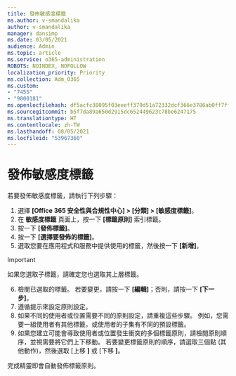 ```yaml
---
title: 發佈敏感度標籤
ms.author: v-smandalika
author: v-smandalika
manager: dansimp
ms.date: 03/05/2021
audience: Admin
ms.topic: article
ms.service: o365-administration
ROBOTS: NOINDEX, NOFOLLOW
localization_priority: Priority
ms.collection: Adm_O365
ms.custom:
- "7455"
- "9000181"
ms.openlocfilehash: df5acfc38095f03eeeff379d51a72332dcf366e3786ab0ff7ffcd655cbafd1cf
ms.sourcegitcommit: b5f7da89a650d2915dc652449623c78be6247175
ms.translationtype: HT
ms.contentlocale: zh-TW
ms.lasthandoff: 08/05/2021
ms.locfileid: "53967360"
---
```

# <a name="publish-sensitivity-labels"></a>發佈敏感度標籤

若要發佈敏感度標籤，請執行下列步驟：

1. 選擇 **[Office 365 安全性與合規性中心] > [分類] > [敏感度標籤]**。
2. 在 **敏感度標籤** 頁面上，按一下 **[標籤原則]** 索引標籤。
3. 按一下 **[發佈標籤]**。
4. 按一下 **[選擇要發佈的標籤]**。 
5. 選取您要在應用程式和服務中提供使用的標籤，然後按一下 **[新增]**。
> [!IMPORTANT]
> 如果您選取子標籤，請確定您也選取其上層標籤。
6. 檢閱已選取的標籤。 若要變更，請按一下 **[編輯]**；否則，請按一下 **[下一步]**。
7. 遵循提示來設定原則設定。
8. 如果不同的使用者或位置需要不同的原則設定，請重複這些步驟。 例如，您需要一組使用者有其他標籤，或使用者的子集有不同的預設標籤。
9. 如果您建立可能會導致使用者或位置發生衝突的多個標籤原則，請檢閱原則順序，並視需要將它們上下移動。 若要變更標籤原則的順序，請選取三個點 (其他動作)，然後選取 [上移 **]** 或 [下移 **]**。

完成精靈即會自動發佈標籤原則。

